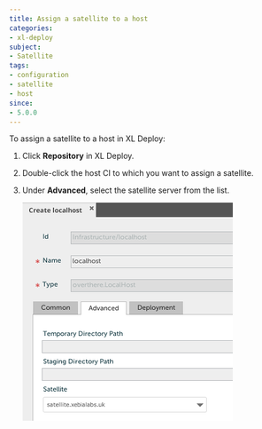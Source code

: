```yaml
---
title: Assign a satellite to a host
categories:
- xl-deploy
subject:
- Satellite
tags:
- configuration
- satellite
- host
since:
- 5.0.0
---
```


To assign a satellite to a host in XL Deploy:

1. Click **Repository** in XL Deploy.
2. Double-click the host CI to which you want to assign a satellite.
3. Under **Advanced**, select the satellite server from the list.

    ![image](images/attach-a-satellite.png)

